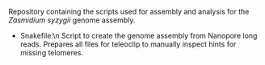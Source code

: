Repository containing the scripts used for assembly and analysis for the 
<i>Zasmidium syzygii</i> genome assembly.

- Snakefile:\n
Script to create the genome assembly from Nanopore long reads. Prepares 
all files for teleoclip to manually inspect hints for missing telomeres.
